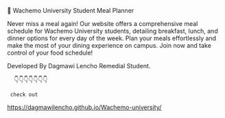 🍳 Wachemo University Student Meal Planner

Never miss a meal again! Our website offers a comprehensive meal schedule for Wachemo University students, detailing breakfast, lunch, and dinner options for every day of the week. Plan your meals effortlessly and make the most of your dining experience on campus. Join now and take control of your food schedule!

Developed By Dagmawi Lencho Remedial Student.

    👇👇👇👇👇👇👇

     check out

https://dagmawilencho.github.io/Wachemo-university/